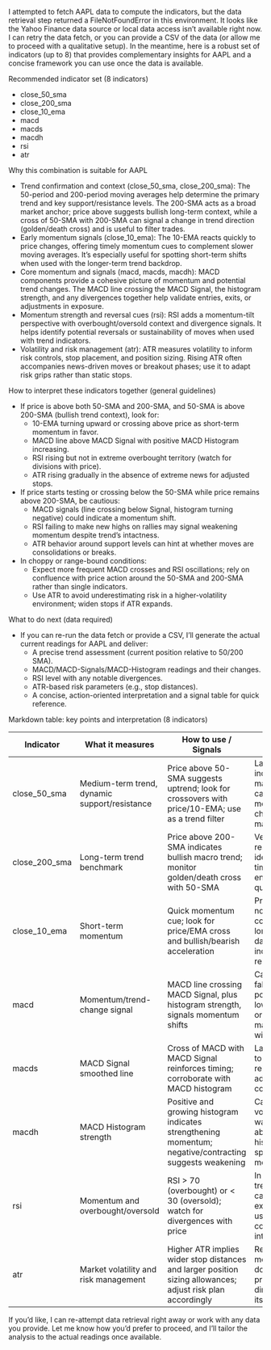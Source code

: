 I attempted to fetch AAPL data to compute the indicators, but the data retrieval step returned a FileNotFoundError in this environment. It looks like the Yahoo Finance data source or local data access isn’t available right now. I can retry the data fetch, or you can provide a CSV of the data (or allow me to proceed with a qualitative setup). In the meantime, here is a robust set of indicators (up to 8) that provides complementary insights for AAPL and a concise framework you can use once the data is available.

Recommended indicator set (8 indicators)
- close_50_sma
- close_200_sma
- close_10_ema
- macd
- macds
- macdh
- rsi
- atr

Why this combination is suitable for AAPL
- Trend confirmation and context (close_50_sma, close_200_sma): The 50-period and 200-period moving averages help determine the primary trend and key support/resistance levels. The 200-SMA acts as a broad market anchor; price above suggests bullish long-term context, while a cross of 50-SMA with 200-SMA can signal a change in trend direction (golden/death cross) and is useful to filter trades.
- Early momentum signals (close_10_ema): The 10-EMA reacts quickly to price changes, offering timely momentum cues to complement slower moving averages. It’s especially useful for spotting short-term shifts when used with the longer-term trend backdrop.
- Core momentum and signals (macd, macds, macdh): MACD components provide a cohesive picture of momentum and potential trend changes. The MACD line crossing the MACD Signal, the histogram strength, and any divergences together help validate entries, exits, or adjustments in exposure.
- Momentum strength and reversal cues (rsi): RSI adds a momentum-tilt perspective with overbought/oversold context and divergence signals. It helps identify potential reversals or sustainability of moves when used with trend indicators.
- Volatility and risk management (atr): ATR measures volatility to inform risk controls, stop placement, and position sizing. Rising ATR often accompanies news-driven moves or breakout phases; use it to adapt risk grips rather than static stops.

How to interpret these indicators together (general guidelines)
- If price is above both 50-SMA and 200-SMA, and 50-SMA is above 200-SMA (bullish trend context), look for:
  - 10-EMA turning upward or crossing above price as short-term momentum in favor.
  - MACD line above MACD Signal with positive MACD Histogram increasing.
  - RSI rising but not in extreme overbought territory (watch for divisions with price).
  - ATR rising gradually in the absence of extreme news for adjusted stops.
- If price starts testing or crossing below the 50-SMA while price remains above 200-SMA, be cautious:
  - MACD signals (line crossing below Signal, histogram turning negative) could indicate a momentum shift.
  - RSI failing to make new highs on rallies may signal weakening momentum despite trend’s intactness.
  - ATR behavior around support levels can hint at whether moves are consolidations or breaks.
- In choppy or range-bound conditions:
  - Expect more frequent MACD crosses and RSI oscillations; rely on confluence with price action around the 50-SMA and 200-SMA rather than single indicators.
  - Use ATR to avoid underestimating risk in a higher-volatility environment; widen stops if ATR expands.

What to do next (data required)
- If you can re-run the data fetch or provide a CSV, I’ll generate the actual current readings for AAPL and deliver:
  - A precise trend assessment (current position relative to 50/200 SMA).
  - MACD/MACD-Signals/MACD-Histogram readings and their changes.
  - RSI level with any notable divergences.
  - ATR-based risk parameters (e.g., stop distances).
  - A concise, action-oriented interpretation and a signal table for quick reference.

Markdown table: key points and interpretation (8 indicators)

| Indicator | What it measures | How to use / Signals | Practical caveats |
|---|---|---|---|
| close_50_sma | Medium-term trend, dynamic support/resistance | Price above 50-SMA suggests uptrend; look for crossovers with price/10-EMA; use as a trend filter | Lagging indicator; may not capture fast moves in choppy markets |
| close_200_sma | Long-term trend benchmark | Price above 200-SMA indicates bullish macro trend; monitor golden/death cross with 50-SMA | Very slow to respond; not ideal for timing entries on quick moves |
| close_10_ema | Short-term momentum | Quick momentum cue; look for price/EMA cross and bullish/bearish acceleration | Prone to noise; confirm with longer-dated indicators for reliability |
| macd | Momentum/trend-change signal | MACD line crossing MACD Signal, plus histogram strength, signals momentum shifts | Can produce false positives in low-volatility or sideways markets; use with filters |
| macds | MACD Signal smoothed line | Cross of MACD with MACD Signal reinforces timing; corroborate with MACD histogram | Lag inherent to signal line; rely on additional confirmation |
| macdh | MACD Histogram strength | Positive and growing histogram indicates strengthening momentum; negative/contracting suggests weakening | Can be volatile; watch for abrupt histogram spikes in fast moves |
| rsi | Momentum and overbought/oversold | RSI > 70 (overbought) or < 30 (oversold); watch for divergences with price | In strong trends RSI can stay extended; use trend context for interpretation |
| atr | Market volatility and risk management | Higher ATR implies wider stop distances and larger position sizing allowances; adjust risk plan accordingly | Reactive measure; does not predict direction by itself |

If you’d like, I can re-attempt data retrieval right away or work with any data you provide. Let me know how you’d prefer to proceed, and I’ll tailor the analysis to the actual readings once available.